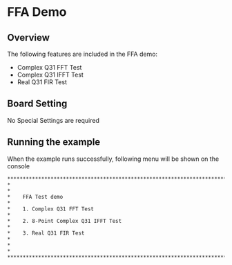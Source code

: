 # FFA Demo

## Overview

The following features are included in the FFA demo:
- Complex Q31 FFT Test
- Complex Q31 IFFT Test
- Real Q31 FIR Test

## Board Setting

No Special Settings are required

## Running the example

When the example runs successfully, following menu will be shown on the console

```console
*******************************************************************************
*                                                                             *
*    FFA Test demo                                                            *
*    1. Complex Q31 FFT Test                                                  *
*    2. 8-Point Complex Q31 IFFT Test                                         *
*    3. Real Q31 FIR Test                                                     *
*                                                                             *
*******************************************************************************

```
